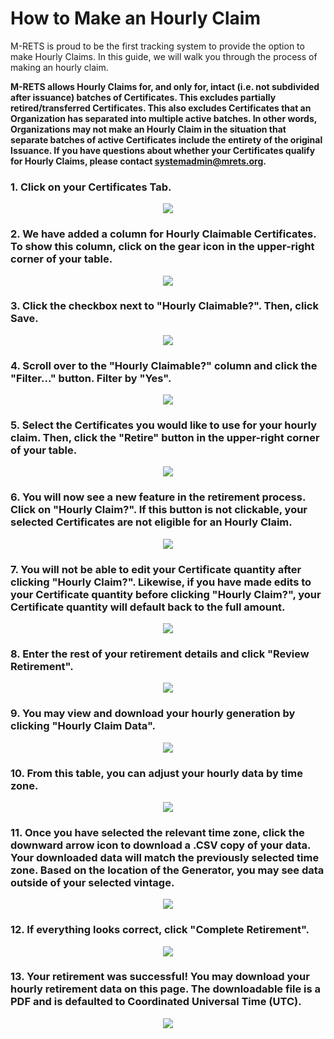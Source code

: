 How to Make an Hourly Claim
===========================

M-RETS is proud to be the first tracking system to provide the option to make Hourly Claims. In this guide, we will walk you through the process of making an hourly claim.

**M-RETS allows Hourly Claims for, and only for, intact (i.e. not subdivided after issuance) batches of Certificates. This excludes partially retired/transferred Certificates. This also excludes Certificates that an Organization has separated into multiple active batches. In other words, Organizations may not make an Hourly Claim in the situation that separate batches of active Certificates include the entirety of the original Issuance. If you have questions about whether your Certificates qualify for Hourly Claims, please contact <systemadmin@mrets.org>.**

### 1.  Click on your Certificates Tab.

<p align="center">
  <img src="https://github.com/mrets/photos/blob/master/Hourly_Claim_1.png?raw=true">
</p>

### 2.  We have added a column for Hourly Claimable Certificates. To show this column, click on the gear icon in the upper-right corner of your table.

<p align="center">
  <img src="https://github.com/mrets/photos/blob/master/filtering_tables3.png?raw=true">
</p>

### 3.  Click the checkbox next to "Hourly Claimable?". Then, click Save.

<p align="center">
  <img src="https://github.com/mrets/photos/blob/master/Hourly_Claim_2.png?raw=true">
</p>

### 4.  Scroll over to the "Hourly Claimable?" column and click the "Filter..." button. Filter by "Yes".

<p align="center">
  <img src="https://github.com/mrets/photos/blob/master/Hourly_Claim_3.png?raw=true">
</p>

### 5.  Select the Certificates you would like to use for your hourly claim. Then, click the "Retire" button in the upper-right corner of your table.

<p align="center">
  <img src="https://github.com/mrets/photos/blob/master/Hourly_Claim_4.png?raw=true">
</p>

### 6.  You will now see a new feature in the retirement process. Click on "Hourly Claim?". If this button is not clickable, your selected Certificates are not eligible for an Hourly Claim.

<p align="center">
  <img src="https://github.com/mrets/photos/blob/master/Hourly_Claim_5.png?raw=true">
</p>

### 7.  You will not be able to edit your Certificate quantity after clicking "Hourly Claim?". Likewise, if you have made edits to your Certificate quantity before clicking "Hourly Claim?", your Certificate quantity will default back to the full amount.

<p align="center">
  <img src="https://github.com/mrets/photos/blob/master/Hourly_Claim_6.png?raw=true">
</p>

### 8.  Enter the rest of your retirement details and click "Review Retirement".

<p align="center">
  <img src="https://github.com/mrets/photos/blob/master/Hourly_Claim_7.png?raw=true">
</p>

### 9.  You may view and download your hourly generation by clicking "Hourly Claim Data".

<p align="center">
  <img src="https://github.com/mrets/photos/blob/master/Hourly_Claim_8.png?raw=true">
</p>

### 10.  From this table, you can adjust your hourly data by time zone. 

<p align="center">
  <img src="https://github.com/mrets/photos/blob/master/Hourly_Claim_9.png?raw=true">
</p>

### 11.  Once you have selected the relevant time zone, click the downward arrow icon to download a .CSV copy of your data. Your downloaded data will match the previously selected time zone. Based on the location of the Generator, you may see data outside of your selected vintage.

<p align="center">
  <img src="https://github.com/mrets/photos/blob/master/Hourly_Claim_10.png?raw=true">
</p>

### 12.  If everything looks correct, click "Complete Retirement".

<p align="center">
  <img src="https://github.com/mrets/photos/blob/master/Hourly_Claim_11.png?raw=true">
</p>

### 13.  Your retirement was successful! You may download your hourly retirement data on this page. The downloadable file is a PDF and is defaulted to Coordinated Universal Time (UTC).

<p align="center">
  <img src="https://github.com/mrets/photos/blob/master/Hourly_Claim_12.png?raw=true">
</p>
